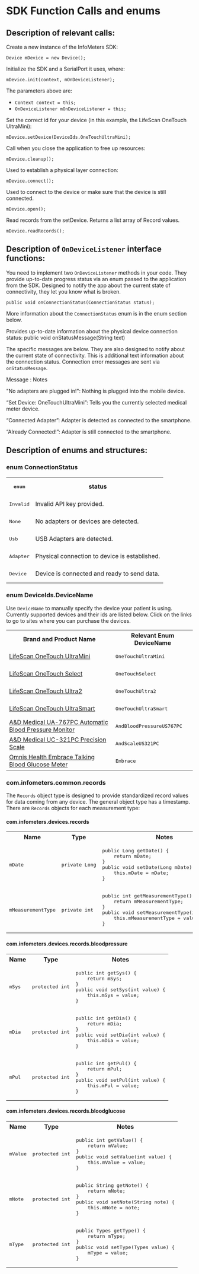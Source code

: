 # SDK Function Calls and enums

## Description of relevant calls:

Create a new instance of the InfoMeters SDK:

    Device mDevice = new Device();

Initialize the SDK and a SerialPort it uses, where:

    mDevice.init(context, mOnDeviceListener);

The parameters above are:

* `Context context = this;`
* `OnDeviceListener mOnDeviceListener = this;`

Set the correct id for your device (in this example, the LifeScan OneTouch UltraMini):

    mDevice.setDevice(DeviceIds.OneTouchUltraMini);

Call when you close the application to free up resources:

    mDevice.cleanup();

Used to establish a physical layer connection:

    mDevice.connect();

Used to connect to the device or make sure that the device is still connected.

    mDevice.open();

Read records from the setDevice. Returns a list array of Record values.

    mDevice.readRecords();

## Description of `OnDeviceListener` interface functions:

You need to implement two `OnDeviceListener` methods in your code. They provide up-to-date progress status via an enum passed to the application from the SDK. Designed to notify the app about the current state of connectivity, they let you know what is broken.


    public void onConnectionStatus(ConnectionStatus status);

More information about the `ConnectionStatus` enum is in the enum section below.

Provides up-to-date information about the physical device connection status:
    public void onStatusMessage(String text)

The specific messages are below. They are also designed to notify about the current state of connectivity. This is additional text information about the connection status. Connection error messages are sent via `onStatusMessage`. 

Message : Notes

"No adapters are plugged in!": Nothing is plugged into the mobile device.

“Set Device: OneTouchUltraMini”: Tells you the currently selected medical meter device.

“Connected Adapter”: Adapter is detected as connected to the smartphone.

“Already Connected!”: Adapter is still connected to the smartphone.

## Description of enums and structures:

### enum ConnectionStatus

<table>
    <tr>
        <th><pre>enum</pre></th><th>status</th>
    </tr>
    <tr>
        <td><pre>Invalid</pre></td><td>Invalid API key provided.</td>
    </tr>
    <tr>
        <td><pre>None</pre></td><td>No adapters or devices are detected.</td>
    </tr>
    <tr>
        <td><pre>Usb</pre></td><td>USB Adapters are detected.</td>
    </tr>
    <tr>
        <td><pre>Adapter</pre></td><td>Physical connection to device is established.</td>
    </tr>
    <tr>
        <td><pre>Device</pre></td><td>Device is connected and ready to send data.</td>
    </tr>
</table>

### enum DeviceIds.DeviceName

Use `DeviceName` to manually specify the device your patient is using. Currently supported devices and their ids are listed below. Click on the links to go to sites where you can purchase the devices.

<table>
    <tr>
        <th>Brand and Product Name</th><th>Relevant Enum DeviceName</th>
    </tr>
    <tr>
        <td><a href="http://www.amazon.com/OneTouch-Glucose-Monitoring-System-Silver/dp/B000KK8HBY">LifeScan OneTouch UltraMini</a></td><td><pre>OneTouchUltraMini</pre></td>
    </tr>
    <tr>
        <td><a href="http://www.solaramedicalsupplies.com/lifescan-onetouch-select-blood-glucose-meter">LifeScan OneTouch Select</a></td><td><pre>OneTouchSelect</pre></td>
    </tr>
    <tr>
        <td><a href="http://www.amazon.com/OneTouch-Ultra-Blood-Glucose-Lifescan/dp/B000O0FPY2">LifeScan OneTouch Ultra2</a></td><td><pre>OneTouchUltra2</pre></td>
    </tr>
    <tr>
        <td><a href="http://www.amazon.com/OneTouch-UltraSmart-Glucose-Monitoring-System/dp/B00008O2XL">LifeScan OneTouch UltraSmart</a></td><td><pre>OneTouchUltraSmart</pre></td>
    </tr>
    <tr>
        <td><a href="http://www.amazon.com/Medical-UA-767PC-Automatic-Pressure-Communication/dp/B00264GO1C">A&D Medical UA-767PC Automatic Blood Pressure Monitor</a></td><td><pre>AndBloodPressureUS767PC</pre></td>
    </tr>
    <tr>
        <td><a href="http://www.amazon.com/LifeSource-UC-321-Precision-Personal-Health/dp/B000B688P2">A&D Medical UC-321PC Precision Scale</a></td><td><pre>AndScaleUS321PC</pre></td>
    </tr>
    <tr>
        <td><a href="http://www.amazon.com/Omnis-Health-Embrace-Glucose-Audible/dp/B001C481TA">Omnis Health Embrace Talking Blood Glucose Meter</a></td><td><pre>Embrace</pre></td>
    </tr>
</table>


### com.infometers.common.records

The `Records` object type is designed to provide standardized record values for data coming from any device. The general object type has a timestamp. There are `Records` objects for each measurement type:

#### com.infometers.devices.records

<table>
    <tr>
        <th>Name</th><th>Type</th><th>Notes</th>
    </tr>
    <tr>
        <td><pre>mDate</pre></td><td><pre>private Long</pre></td><td><pre>public Long getDate() {
    return mDate;
}
public void setDate(Long mDate) {
    this.mDate = mDate;
}
</pre>
</tr>
    <tr>
        <td><pre>mMeasurementType</pre></td><td><pre>private int</pre></td><td><pre>public int getMeasurementType() {
    return mMeasurementType;
}
public void setMeasurementType(int value) {
    this.mMeasurementType = value;
}
</pre>
</tr>
</table>

#### com.infometers.devices.records.bloodpressure

<table>
    <tr>
        <th>Name</th><th>Type</th><th>Notes</th>
    </tr>
    <tr>
        <td><pre>mSys</pre></td><td><pre>protected int</pre></td><td><pre>public int getSys() {
    return mSys;
}
public void setSys(int value) {
    this.mSys = value;
}
</pre>
</tr>
    <tr>
        <td><pre>mDia</pre></td><td><pre>protected int</pre></td><td><pre>public int getDia() {
    return mDia;
}
public void setDia(int value) {
    this.mDia = value;
}
</pre>
</tr>
    <tr>
        <td><pre>mPul</pre></td><td><pre>protected int</pre></td><td><pre>public int getPul() {
    return mPul;
}
public void setPul(int value) {
    this.mPul = value;
}
</pre>
</tr>
</table>

#### com.infometers.devices.records.bloodglucose

<table>
    <tr>
        <th>Name</th><th>Type</th><th>Notes</th>
    </tr>
    <tr>
        <td><pre>mValue</pre></td><td><pre>protected int</pre></td><td><pre>public int getValue() {
    return mValue;
}
public void setValue(int value) {
    this.mValue = value;
}
</pre>
</tr>
    <tr>
        <td><pre>mNote</pre></td><td><pre>protected int</pre></td><td><pre>public String getNote() {
    return mNote;
}
public void setNote(String note) {
    this.mNote = note;
}
</pre>
</tr>
    <tr>
        <td><pre>mType</pre></td><td><pre>protected int</pre></td><td><pre>public Types getType() {
    return mType;
}
public void setType(Types value) {
    mType = value;
}
</pre>
</tr>
</table>
